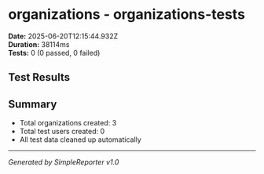 # organizations - organizations-tests

**Date:** 2025-06-20T12:15:44.932Z  
**Duration:** 38114ms  
**Tests:** 0 (0 passed, 0 failed)

## Test Results



## Summary

- Total organizations created: 3
- Total test users created: 0
- All test data cleaned up automatically

---
*Generated by SimpleReporter v1.0*
